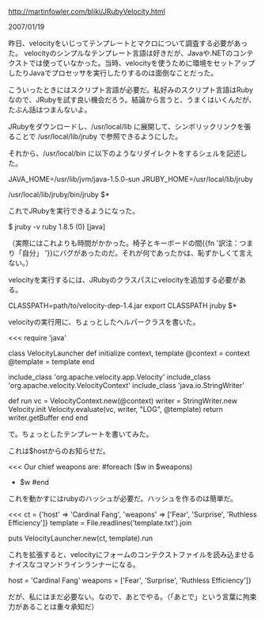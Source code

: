 http://martinfowler.com/bliki/JRubyVelocity.html

2007/01/19

昨日、velocityをいじってテンプレートとマクロについて調査する必要があった。 velocityのシンプルなテンプレート言語は好きだが、Javaや.NETのコンテクストでは使っていなかった。当時、velocityを使うために環境をセットアップしたりJavaでプロセッサを実行したりするのは面倒なことだった。

こういったときにはスクリプト言語が必要だ。私好みのスクリプト言語はRubyなので、JRubyを試す良い機会だろう。結論から言うと、うまくはいくんだが、たぶん話はつまんないよ。

JRubyをダウンロードし、/usr/local/lib に展開して、シンボリックリンクを張ることで /usr/local/lib/jruby で参照できるようにした。

それから、/usr/local/bin に以下のようなリダイレクトをするシェルを記述した。

 JAVA_HOME=/usr/lib/jvm/java-1.5.0-sun
 JRUBY_HOME=/usr/local/lib/jruby
 
 /usr/local/lib/jruby/bin/jruby $*

これでJRubyを実行できるようになった。

 $ jruby -v
 ruby 1.8.5 (0) [java]

（実際にはこれよりも時間がかかった。椅子とキーボードの間{{fn '訳注：つまり「自分」
'}}にバグがあったのだ。それが何であったかは、恥ずかしくて言えない。）

velocityを実行するには、JRubyのクラスパスにvelocityを追加する必要がある。

 CLASSPATH=path/to/velocity-dep-1.4.jar
 export CLASSPATH
 jruby $*

velocityの実行用に、ちょっとしたヘルパークラスを書いた。

<<<
require 'java'

class VelocityLauncher
  def initialize context, template
    @context = context
    @template = template
  end

  include_class 'org.apache.velocity.app.Velocity'
  include_class 'org.apache.velocity.VelocityContext'
  include_class 'java.io.StringWriter'

  def run
    vc = VelocityContext.new(@context)
    writer = StringWriter.new
    Velocity.init
    Velocity.evaluate(vc, writer, "LOG", @template)
    return writer.getBuffer
  end
end
>>>

で。ちょっとしたテンプレートを書いてみた。

これは$hostからのお知らせだ。

<<<
Our chief weapons are:
#foreach ($w in $weapons) 
  - $w 
#end
>>>

これを動かすにはrubyのハッシュが必要だ。ハッシュを作るのは簡単だ。

<<<
ct = {'host' => 'Cardinal Fang', 
  'weapons' => ['Fear', 'Surprise', 'Ruthless Efficiency']}
template = File.readlines('template.txt').join

puts VelocityLauncher.new(ct, template).run
>>>

これを拡張すると、velocityにフォームのコンテクストファイルを読み込ませるナイスなコマンドラインランナーになる。

 host = 'Cardinal Fang'
 weapons = ['Fear', 'Surprise', 'Ruthless Efficiency']}

だが、私にはまだ必要ない。なので、あとでやる。（「あとで」という言葉に拘束力があることは重々承知だ）

